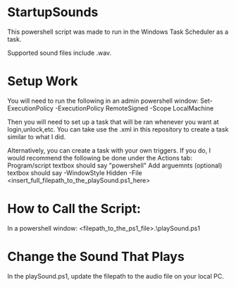 # StartupSounds

This powershell script was made to run in the Windows Task Scheduler as a task.

Supported sound files include .wav.

# Setup Work

You will need to run the following in an admin powershell window: Set-ExecutionPolicy -ExecutionPolicy RemoteSigned -Scope LocalMachine

Then you will need to set up a task that will be ran whenever you want at login,unlock,etc.
You can take use the .xml in this repository to create a task similar to what I did.

Alternatively, you can create a task with your own triggers.
If you do, I would recommend the following be done under the Actions tab:
    Program/script textbox should say "powershell"
    Add arguemnts (optional) textbox should say -WindowStyle Hidden -File <insert_full_filepath_to_the_playSound.ps1_here>

# How to Call the Script:

In a powershell window: <filepath_to_the_ps1_file>\.\playSound.ps1

# Change the Sound That Plays

In the playSound.ps1, update the filepath to the audio file on your local PC.